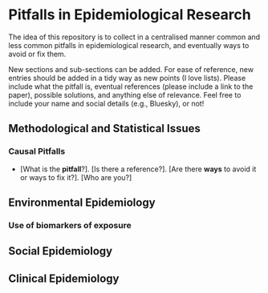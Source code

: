 # Pitfalls in Epidemiological Research

The idea of this repository is to collect in a centralised manner common and less common pitfalls in epidemiological research, and eventually ways to avoid or fix them.

New sections and sub-sections can be added. For ease of reference, new entries should be added in a tidy way as new points (I love lists). Please include what the pitfall is, eventual references (please include a link to the paper), possible solutions, and anything else of relevance. Feel free to include your name and social details (e.g., Bluesky), or not!

## Methodological and Statistical Issues

### Causal Pitfalls

- [What is the **pitfall**?]. [Is there a reference?]. [Are there **ways** to avoid it or ways to fix it?]. [Who are you?]

## Environmental Epidemiology

### Use of biomarkers of exposure

## Social Epidemiology

## Clinical Epidemiology
